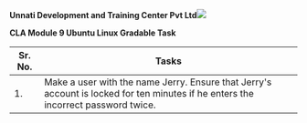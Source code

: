 ﻿**Unnati Development and Training Center Pvt Ltd![](Aspose.Words.756a4247-0a94-4be6-bcc1-6bf19a7b5280.001.png)**

**CLA Module 9 Ubuntu Linux Gradable Task**



|**Sr. No.**|**Tasks**|
| - | - |
|1\.|Make a user with the name Jerry. Ensure that Jerry's account is locked for ten minutes if he enters the incorrect password twice.|

